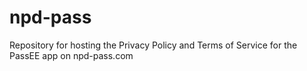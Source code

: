 # npd-pass
 Repository for hosting the Privacy Policy and Terms of Service for the PassEE app on npd-pass.com

